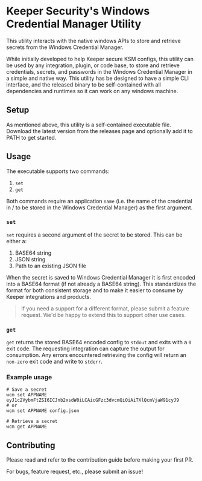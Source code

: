 # Keeper Security's Windows Credential Manager Utility

This utility interacts with the native windows APIs to store and retrieve secrets from the Windows Credential Manager.

While initially developed to help Keeper secure KSM configs, this utility can be used by any integration, plugin, or code base, to store and retrieve credentials, secrets, and passwords in the Windows Credential Manager in a simple and native way. This utility has be designed to have a simple CLI interface, and the released binary to be self-contained with all dependencies and runtimes so it can work on any windows machine.

## Setup 

As mentioned above, this utility is a self-contained executable file. Download the latest version from the releases page and optionally add it to PATH to get started.

## Usage

The executable supports two commands:

1. `set`
2. `get`

Both commands require an application `name` (i.e. the name of the credential in / to be stored in the Windows Credential Manager) as the first argument.

### `set`

`set` requires a second argument of the secret to be stored. This can be either a:

1. BASE64 string
2. JSON string
3. Path to an existing JSON file

When the secret is saved to Windows Credential Manager it is first encoded into a BASE64 format (if not already a BASE64 string). This standardizes the format for both consistent storage and to make it easier to consume by Keeper integrations and products. 

> If you need a support for a different format, please submit a feature request. We'd be happy to extend this to support other use cases.

### `get`

`get` returns the stored BASE64 encoded config to `stdout` and exits with a `0` exit code. The requesting integration can capture the output for consumption. Any errors encountered retrieving the config will return an `non-zero` exit code and write to `stderr`.

### Example usage

```shell
# Save a secret
wcm set APPNAME eyJ1c2VybmFtZSI6ICJnb2xsdW0iLCAicGFzc3dvcmQiOiAiTXlQcmVjaW91cyJ9
# or
wcm set APPNAME config.json

# Retrieve a secret
wcm get APPNAME
```

## Contributing

Please read and refer to the contribution guide before making your first PR.

For bugs, feature request, etc., please submit an issue!
